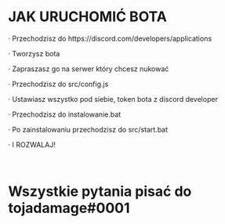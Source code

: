 # JAK URUCHOMIĆ BOTA
<p>· Przechodzisz do https://discord.com/developers/applications</p>
<p>· Tworzysz bota</p>
<p>· Zapraszasz go na serwer który chcesz nukować</p></p>
<p>· Przechodzisz do src/config.js</p>
<p>· Ustawiasz wszystko pod siebie, token bota z discord developer</p>
<p>· Przechodzisz do instalowanie.bat</p>
<p>· Po zainstalowaniu przechodzisz do src/start.bat</p>
<p>· I ROZWALAJ!</p>

<br>
<h1> Wszystkie pytania pisać do tojadamage#0001</h1>
